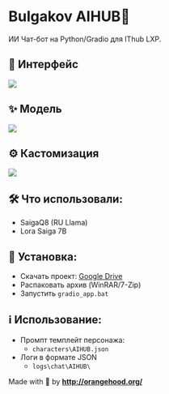 # Bulgakov AIHUB🤖
ИИ Чат-бот на Python/Gradio для IThub LXP.
## 👾 Интерфейс 
<img src="https://github.com/xgorprod/Bulgakov-AIHUB/assets/69267941/08eb5845-ced5-49a3-916e-8af730759066"></img>
## ✨ Модель
<img src="https://github.com/xgorprod/Bulgakov-AIHUB/assets/69267941/1fdcd935-55d3-456f-a78e-192243b3543d"></img>
## ⚙️ Кастомизация 
<img src="https://github.com/xgorprod/Bulgakov-AIHUB/assets/69267941/b06b95d1-effe-4e45-80a9-c9f015787c4f"></img>

## 🛠️ Что использовали:
- SaigaQ8 (RU Llama)
- Lora Saiga 7B

## 📝 Установка:
- Скачать проект: <a href="https://drive.google.com/drive/folders/1epzYmBIf3pjP9Xx8un6kJo1Wj9GWzm2C?usp=drive_link" target="_blank">Google Drive</a>
- Распаковать архив (WinRAR/7-Zip)
- Запустить `gradio_app.bat`

## ℹ️ Использование:
- Промпт темплейт персонажа:
  - `characters\AIHUB.json`
- Логи в формате JSON
  - `logs\chat\AIHUB\`

Made with 🧡 by **http://orangehood.org/**
